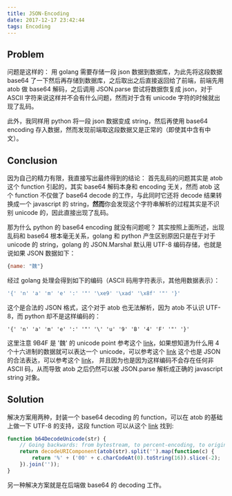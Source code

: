 ```yaml
---
title: JSON-Encoding
date: 2017-12-17 23:42:44
tags: Encoding
---
```


## Problem
问题是这样的：
用 golang 需要存储一段 json 数据到数据库，为此先将这段数据 base64 了一下然后再存储到数据库，之后取出之后直接返回给了前端，前端先用 atob 做 base64 解码，之后调用 JSON.parse 尝试将数据恢复成 json，对于 ASCII 字符来说这样并不会有什么问题，然而对于含有 unicode 字符的时候就出现了乱码。

此外，我同样用 python 将一段 json 数据变成 string，然后再使用 base64 encoding 存入数据，然而发现前端取这段数据又是正常的（即使其中含有中文）。

## Conclusion
因为自己的精力有限，我直接写出最终得到的结论：
首先乱码的问题其实是 atob 这个 function 引起的，其实 base64 解码本身和 encoding 无关，然而 atob 这个 function 不仅做了 base64 decode 的工作，与此同时它还将 decode 结果转换成一个 javascript 的 string，**然而**你会发现这个字符串解析的过程其实是不识别 unicode 的，因此直接出现了乱码。

那为什么 python 的 base64 encoding 就没有问题呢？
其实按照上面所述，出现乱码和 base64 根本毫无关系，golang 和 python 产生区别原因只是在于对于 unicode 的 string，golang 的 JSON.Marshal 默认用 UTF-8 编码存储，也就是说如果 JSON 数据如下：
```javascript
{name: "魏"}
```

经过 golang 处理会得到如下的编码（ASCII 码用字符表示，其他用数据表示）：
```javascript
'{' 'n' 'a' 'm' 'e' ':' '"' '\xe9' '\xad' '\x8f' '"' '}'
```

这个是合法的 JSON 格式，这个对于 atob 也无法解析，因为 atob 不认识 UTF-8，而 python 却不是这样编码的：
```
'{' 'n' 'a' 'm' 'e' ':' '"' '\' 'u' '9' 'B' '4' 'F' '"' '}'
```

这里注意 9B4F 是 '魏' 的 unicode point 参考这个 [link](http://unicode.scarfboy.com/?s=%E9%AD%8F)，如果想知道为什么用 4 个十六进制的数据就可以表达一个 unicode，可以参考这个 [link](https://en.wikipedia.org/wiki/Unicode#Code_point_planes_and_blocks)
这个也是 JSON 的合法表达，可以参考这个 [link](http://json.org/)， 并且因为也是因为这样编码不会存在任何非 ASCII 码，从而导致 atob 之后仍然可以被 JSON.parse 解析成正确的 javascript  string 对象。

## Solution
解决方案用两种，封装一个 base64 decoding 的 function，可以在 atob 的基础上做一下 UTF-8 的支持，这段 function 可以从这个 [link](https://developer.mozilla.org/en-US/docs/Web/API/WindowBase64/Base64_encoding_and_decoding) 找到:
```javascript
function b64DecodeUnicode(str) {
    // Going backwards: from bytestream, to percent-encoding, to original string.
    return decodeURIComponent(atob(str).split('').map(function(c) {
        return '%' + ('00' + c.charCodeAt(0).toString(16)).slice(-2);
    }).join(''));
}
```
另一种解决方案就是在后端做 base64 的 decoding 工作。
